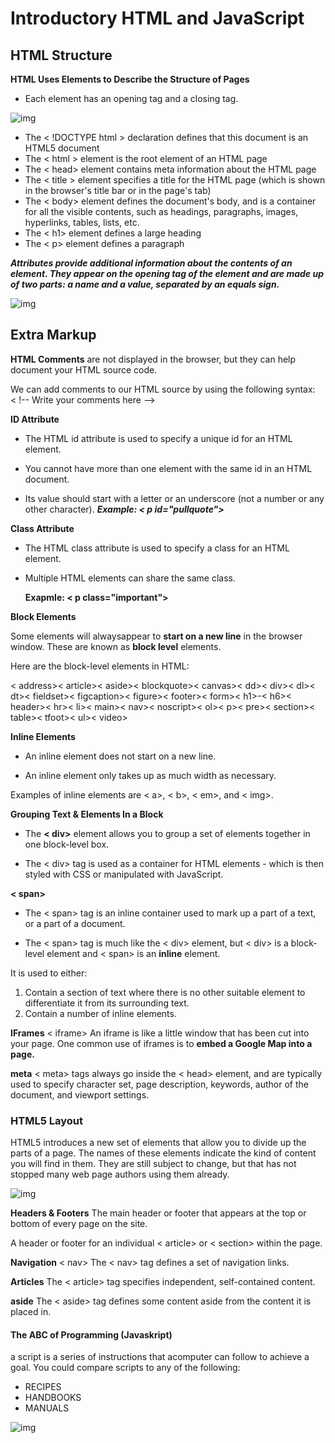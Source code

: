 # Introductory HTML and JavaScript

## HTML Structure

**HTML Uses Elements to Describe the Structure of Pages**

* Each element has an opening tag and a closing tag.

![img](/image/img1.PNG)

* The < !DOCTYPE html > declaration defines that this document is an HTML5 document
* The < html > element is the root element of an HTML page
* The < head> element contains meta information about the HTML page
* The < title > element specifies a title for the HTML page (which is shown in the browser's title bar or in the page's tab)
* The < body> element defines the document's body, and is a container for all the visible contents, such as headings, paragraphs, images, hyperlinks, tables, lists, etc.
* The < h1> element defines a large heading
* The < p> element defines a paragraph




***Attributes provide additional information about the contents of an element. They appear on the opening tag of the element and are made up of two parts: a name and a value, separated by an equals sign.***

![img](/image/img2.PNG)

## Extra Markup
**HTML Comments** are not displayed in the browser, but they can help document your HTML source code.

We can add comments to our HTML source by using the following syntax:    
< !-- Write your comments here -->

**ID Attribute**
* The HTML id attribute is used to specify a unique id for an HTML element.

* You cannot have more than one element with the same id in an HTML document.

* Its value should start with a letter or an underscore (not a
number or any other character).
***Example: < p id="pullquote">***



**Class Attribute**
* The HTML class attribute is used to specify a class for an HTML element.

* Multiple HTML elements can share the same class.

    **Exapmle: < p class="important">**


**Block Elements**

  Some elements will alwaysappear to **start on a new line** in
the browser window. These are known as **block level** elements.

Here are the block-level elements in HTML:

< address>< article>< aside>< blockquote>< canvas>< dd>< div>< dl>< dt>< fieldset>< figcaption>< figure><  footer>< form>< h1>-< h6>< header>< hr>< li>< main>< nav>< noscript>< ol>< p>< pre>< section>< table>< tfoot>< ul>< video>

**Inline Elements**

* An inline element does not start on a new line.

* An inline element only takes up as much width as necessary.

Examples of inline elements are
< a>, < b>, < em>, and < img>.



**Grouping Text & Elements In a Block**
* The **< div>** element allows you to group a set of elements together in one block-level box.

* The < div> tag is used as a container for HTML elements - which is then styled with CSS or manipulated with JavaScript.

**< span>**
* The < span> tag is an inline container used to mark up a part of a text, or a part of a document.

* The < span> tag is much like the < div> element, but < div> is a block-level element and < span> is an **inline** element.

It is used to either:
1. Contain a section of text where there is no other suitable element to differentiate it from its surrounding text.
2. Contain a number of inline elements.

**IFrames** < iframe> 
An iframe is like a little window that has been cut into your
page.
One common use of iframes is to **embed a Google Map into a page.**

**meta**
< meta> tags always go inside the < head> element, and are typically used to specify character set, page description, keywords, author of the document, and viewport settings.


### HTML5 Layout
HTML5 introduces a new set of elements that allow you to divide up the parts of a page. The names of these elements indicate the kind of content
you will find in them. They are still subject to change, but that has not stopped many web page authors using them already.

![img](/image/img3.PNG)

**Headers & Footers**
The main header or footer that appears at the top or
bottom of every page on the site.

 A header or footer for an individual < article> or
< section> within the page.

**Navigation** < nav>
The < nav> tag defines a set of navigation links.

**Articles** 
The < article> tag specifies independent, self-contained content.

**aside**
The < aside> tag defines some content aside from the content it is placed in.




#### The ABC of Programming (Javaskript)
 a script is a series of instructions that acomputer can follow to achieve a goal.
You could compare scripts to any of the following:

* RECIPES
 * HANDBOOKS
  * MANUALS



![img](/image/img4.PNG)










